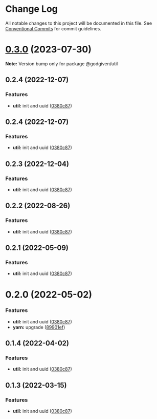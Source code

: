# Change Log

All notable changes to this project will be documented in this file.
See [Conventional Commits](https://conventionalcommits.org) for commit guidelines.

# [0.3.0](https://github.com/godgiven-project/typeServerLib/compare/v0.2.4...v0.3.0) (2023-07-30)

**Note:** Version bump only for package @godgiven/util

## 0.2.4 (2022-12-07)

### Features

* **util:** init and uuid ([0380c87](https://github.com/godgiven-project/typeServerLib/commit/0380c876aa203df8ea5d49b6c31c43e3eb1433d5))

## 0.2.4 (2022-12-07)

### Features

* **util:** init and uuid ([0380c87](https://github.com/godgiven-project/typeServerLib/commit/0380c876aa203df8ea5d49b6c31c43e3eb1433d5))

## 0.2.3 (2022-12-04)

### Features

* **util:** init and uuid ([0380c87](https://github.com/godgiven-project/typeServerLib/commit/0380c876aa203df8ea5d49b6c31c43e3eb1433d5))

## 0.2.2 (2022-08-26)

### Features

* **util:** init and uuid ([0380c87](https://github.com/godgiven-project/typeServerLib/commit/0380c876aa203df8ea5d49b6c31c43e3eb1433d5))

## 0.2.1 (2022-05-09)

### Features

* **util:** init and uuid ([0380c87](https://github.com/godgiven-project/typeServerLib/commit/0380c876aa203df8ea5d49b6c31c43e3eb1433d5))

# 0.2.0 (2022-05-02)

### Features

* **util:** init and uuid ([0380c87](https://github.com/godgiven-project/typeServerLib/commit/0380c876aa203df8ea5d49b6c31c43e3eb1433d5))
* **yarn:** upgrade ([89901ef](https://github.com/godgiven-project/typeServerLib/commit/89901efe18fb73d05f28224c9bf54e428eab0625))

## 0.1.4 (2022-04-02)

### Features

* **util:** init and uuid ([0380c87](https://github.com/godgiven-project/typeServerLib/commit/0380c876aa203df8ea5d49b6c31c43e3eb1433d5))

## 0.1.3 (2022-03-15)

### Features

* **util:** init and uuid ([0380c87](https://github.com/godgiven-project/typeServerLib/commit/0380c876aa203df8ea5d49b6c31c43e3eb1433d5))
